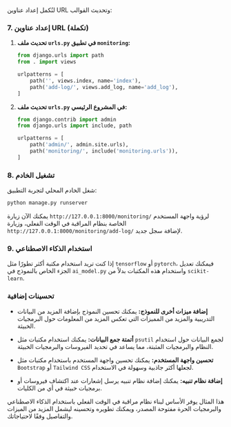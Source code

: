 لنُكمل إعداد عناوين URL وتحديث القوالب:

### 7. إعداد عناوين URL (تكملة)

1. **تحديث ملف `urls.py` في تطبيق `monitoring`:**

   ```python
   from django.urls import path
   from . import views

   urlpatterns = [
       path('', views.index, name='index'),
       path('add-log/', views.add_log, name='add_log'),
   ]
   ```

2. **تحديث ملف `urls.py` في المشروع الرئيسي:**

   ```python
   from django.contrib import admin
   from django.urls import include, path

   urlpatterns = [
       path('admin/', admin.site.urls),
       path('monitoring/', include('monitoring.urls')),
   ]
   ```

### 8. تشغيل الخادم

شغل الخادم المحلي لتجربة التطبيق:

```bash
python manage.py runserver
```

يمكنك الآن زيارة `http://127.0.0.1:8000/monitoring/` لرؤية واجهة المستخدم الخاصة بنظام المراقبة في الوقت الفعلي، وزيارة `http://127.0.0.1:8000/monitoring/add-log/` لإضافة سجل جديد.

### 9. استخدام الذكاء الاصطناعي

إذا كنت تريد استخدام مكتبة أكثر تطورًا مثل `tensorflow` أو `pytorch`، فيمكنك تعديل الجزء الخاص بالنموذج في `ai_model.py` واستخدام هذه المكتبات بدلاً من `scikit-learn`.

### تحسينات إضافية

- **إضافة ميزات أخرى للنموذج:**
  يمكنك تحسين النموذج بإضافة المزيد من البيانات التدريبية والمزيد من المميزات التي تعكس المزيد من المعلومات حول البرمجيات الخبيثة.
  
- **أتمتة جمع البيانات:**
  يمكنك استخدام مكتبات مثل `psutil` لجمع البيانات حول استخدام النظام والبرمجيات المثبتة، مما يساعد في تحديد الفيروسات والبرمجيات الخبيثة.

- **تحسين واجهة المستخدم:**
  يمكنك تحسين واجهة المستخدم باستخدام مكتبات مثل `Bootstrap` أو `Tailwind CSS` لجعلها أكثر جاذبية وسهولة في الاستخدام.

- **إضافة نظام تنبيه:**
  يمكنك إضافة نظام تنبيه يرسل إشعارات عند اكتشاف فيروسات أو برمجيات خبيثة في أي من الكليات.

هذا المثال يوفر الأساس لبناء نظام مراقبة في الوقت الفعلي باستخدام الذكاء الاصطناعي والبرمجيات الحرة مفتوحة المصدر، ويمكنك تطويره وتحسينه ليشمل المزيد من الميزات والتفاصيل وفقًا لاحتياجاتك.
